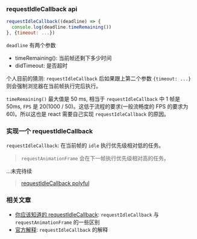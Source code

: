 ### requestIdleCallback api

```js
requestIdleCallback((deadline) => {
  console.log(deadline.timeRemaining())
}, {timeout: ...})
```

`deadline` 有两个参数

* timeRemaining(): 当前帧还剩下多少时间
* didTimeout: 是否超时

个人目前的猜测: `requestIdleCallback` 后如果跟上第二个参数 `{timeout: ...}` 则会强制浏览器在当前帧执行完后执行。

`timeRemaining()` 最大值是 50 ms, 相当于 `requestIdleCallback` 中 1 帧是 50ms, `FPS` 是 20(1000 / 50)。这低于流程的要求(一般流畅度的 FPS 的要求为 60)。所以这也是 react 需要自己实现 `requestIdleCallback` 的原因。

### 实现一个 requestIdleCallback

`requestIdleCallback`: 在当前帧的 `idle` 执行优先级相对低的任务。

> `requestAnimationFrame` 会在下一帧执行优先级相对高的任务。

...未完待续

> [requestIdleCallback polyful](https://github.com/facebook/react/blob/eeb817785c771362416fd87ea7d2a1a32dde9842/packages/scheduler/src/Scheduler.js#L212-L222)

### 相关文章

* [你应该知道的 requestIdleCallback](https://segmentfault.com/a/1190000014457824): `requestIdleCallback` 与 `requestAnimationFrame` 的一些区别
* [官方解释](https://github.com/facebook/react/issues/13206#issuecomment-418923831): `requestIdleCallback` 的解释


